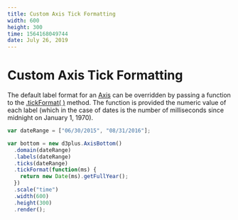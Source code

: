 ```yaml
---
title: Custom Axis Tick Formatting
width: 600
height: 300
time: 1564168049744
date: July 26, 2019
---
```


[width]: 600
[height]: 300

# Custom Axis Tick Formatting

The default label format for an [Axis](http://d3plus.org/docs/#Axis) can be overridden by passing a function to the [.tickFormat( )](http://d3plus.org/docs/#Axis.tickFormat) method. The function is provided the numeric value of each label (which in the case of dates is the number of milliseconds since midnight on January 1, 1970).

```js
var dateRange = ["06/30/2015", "08/31/2016"];

var bottom = new d3plus.AxisBottom()
  .domain(dateRange)
  .labels(dateRange)
  .ticks(dateRange)
  .tickFormat(function(ms) {
    return new Date(ms).getFullYear();
  })
  .scale("time")
  .width(600)
  .height(300)
  .render();
```
